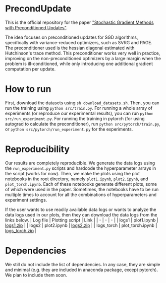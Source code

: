 # PrecondUpdate

This is the official repository for the paper ["Stochastic Gradient Methods with Preconditioned Updates"][paper].

The idea focuses on preconditioned updates for SGD algorithms, specifically with variance-reduced optimizers, such as SVRG and PAGE. The preconditioner used is the hessian diagonal estimated with Hutchinson's trace method. This preconditioner works very well in practice, improving on the non-preconditioned optimizers by a large margin when the problem is ill-conditioned, while only introducing one additional gradient computation per update.

# How to run
First, download the datasets using `sh download_datasets.sh`. Then, you can run the training using `python src/train.py`. For running a whole array of experiments (or reproduce our experimental results), you can run `python src/run_experiment.py`. For running the training in pytorch (for using autograd to calculate the preconditioner), run `python src/pytorch/train.py`, or `python src/pytorch/run_experiment.py` for the experiments.

# Reproducibility
Our results are completely reproducible. We generate the data logs using the `run_experiment.py` scripts and hardcode the hyperparameter arrays in the script (works for now). Then, we make the plots using the plot notebooks in the root directory, namely `plot1.ipynb`, `plot2.ipynb`, and `plot_torch.ipynb`. Each of these notebooks generate different plots, some of which were used in the paper. Sometimes, the notebooks have to be run multiple times to account for all the combinations of hyperparameters and experiment settings.

If the user wants to use readily available data logs or wants to analyze the data logs used in our plots, then they can download the data logs from the links below.
| Log file   | Plotting script   | Link |
| - | - | - |
| logs1      | plot1.ipynb       | [logs1.zip][link1] |
| logs2      | plot2.ipynb       | [logs2.zip][link2] |
| logs_torch | plot_torch.ipynb  | [logs_torch.zip][link_torch] |

# Dependencies
We still do not include the list of dependencies. In any case, they are simple and minimal (e.g. they are included in anaconda package, except pytorch). We plan to include them soon.

[paper]: https://arxiv.org/abs/2206.00285
[link1]: https://mbzuaiac-my.sharepoint.com/:u:/g/personal/abdulla_almansoori_mbzuai_ac_ae/EexJ9vFoalxOj2beIKbuRjcBQH9oEPDfBFmCDKTSgJZEQQ?e=0mRzQF
[link2]: https://mbzuaiac-my.sharepoint.com/:u:/g/personal/abdulla_almansoori_mbzuai_ac_ae/EfoULDS7xbhPp03-6O_WiBIBsLJ1E7CbNmGqkdJEGnIEcg?e=CYOnjT
[link_torch]: https://mbzuaiac-my.sharepoint.com/:u:/g/personal/abdulla_almansoori_mbzuai_ac_ae/EeLt0JuliFtLscjnzOycaeIBtTo-SvVVRxQyNNRlcFjdaA?e=iKMbNR
